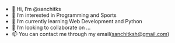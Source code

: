 - 👋 Hi, I’m @sanchitks
- 👀 I’m interested in Programming and Sports
- 🌱 I’m currently learning Web Development and Python
- 💞️ I’m looking to collaborate on ...
- 📫 You can contact me through my email(sanchitksh@gmail.com)

<!---
sanchitks/sanchitks is a ✨ special ✨ repository because its `README.md` (this file) appears on your GitHub profile.
You can click the Preview link to take a look at your changes.
--->
